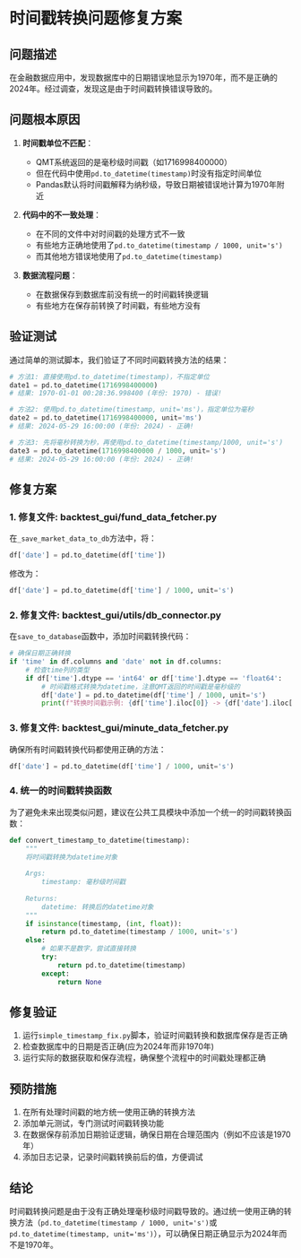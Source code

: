 # 时间戳转换问题修复方案

## 问题描述

在金融数据应用中，发现数据库中的日期错误地显示为1970年，而不是正确的2024年。经过调查，发现这是由于时间戳转换错误导致的。

## 问题根本原因

1. **时间戳单位不匹配**：
   - QMT系统返回的是毫秒级时间戳（如1716998400000）
   - 但在代码中使用`pd.to_datetime(timestamp)`时没有指定时间单位
   - Pandas默认将时间戳解释为纳秒级，导致日期被错误地计算为1970年附近

2. **代码中的不一致处理**：
   - 在不同的文件中对时间戳的处理方式不一致
   - 有些地方正确地使用了`pd.to_datetime(timestamp / 1000, unit='s')`
   - 而其他地方错误地使用了`pd.to_datetime(timestamp)`

3. **数据流程问题**：
   - 在数据保存到数据库前没有统一的时间戳转换逻辑
   - 有些地方在保存前转换了时间戳，有些地方没有

## 验证测试

通过简单的测试脚本，我们验证了不同时间戳转换方法的结果：

```python
# 方法1: 直接使用pd.to_datetime(timestamp)，不指定单位
date1 = pd.to_datetime(1716998400000)
# 结果: 1970-01-01 00:28:36.998400 (年份: 1970) - 错误!

# 方法2: 使用pd.to_datetime(timestamp, unit='ms')，指定单位为毫秒
date2 = pd.to_datetime(1716998400000, unit='ms')
# 结果: 2024-05-29 16:00:00 (年份: 2024) - 正确!

# 方法3: 先将毫秒转换为秒，再使用pd.to_datetime(timestamp/1000, unit='s')
date3 = pd.to_datetime(1716998400000 / 1000, unit='s')
# 结果: 2024-05-29 16:00:00 (年份: 2024) - 正确!
```

## 修复方案

### 1. 修复文件: backtest_gui/fund_data_fetcher.py

在`_save_market_data_to_db`方法中，将：

```python
df['date'] = pd.to_datetime(df['time'])
```

修改为：

```python
df['date'] = pd.to_datetime(df['time'] / 1000, unit='s')
```

### 2. 修复文件: backtest_gui/utils/db_connector.py

在`save_to_database`函数中，添加时间戳转换代码：

```python
# 确保日期正确转换
if 'time' in df.columns and 'date' not in df.columns:
    # 检查time列的类型
    if df['time'].dtype == 'int64' or df['time'].dtype == 'float64':
        # 时间戳格式转换为datetime，注意QMT返回的时间戳是毫秒级的
        df['date'] = pd.to_datetime(df['time'] / 1000, unit='s')
        print(f"转换时间戳示例: {df['time'].iloc[0]} -> {df['date'].iloc[0]}")
```

### 3. 修复文件: backtest_gui/minute_data_fetcher.py

确保所有时间戳转换代码都使用正确的方法：

```python
df['date'] = pd.to_datetime(df['time'] / 1000, unit='s')
```

### 4. 统一的时间戳转换函数

为了避免未来出现类似问题，建议在公共工具模块中添加一个统一的时间戳转换函数：

```python
def convert_timestamp_to_datetime(timestamp):
    """
    将时间戳转换为datetime对象
    
    Args:
        timestamp: 毫秒级时间戳
        
    Returns:
        datetime: 转换后的datetime对象
    """
    if isinstance(timestamp, (int, float)):
        return pd.to_datetime(timestamp / 1000, unit='s')
    else:
        # 如果不是数字，尝试直接转换
        try:
            return pd.to_datetime(timestamp)
        except:
            return None
```

## 修复验证

1. 运行`simple_timestamp_fix.py`脚本，验证时间戳转换和数据库保存是否正确
2. 检查数据库中的日期是否正确(应为2024年而非1970年)
3. 运行实际的数据获取和保存流程，确保整个流程中的时间戳处理都正确

## 预防措施

1. 在所有处理时间戳的地方统一使用正确的转换方法
2. 添加单元测试，专门测试时间戳转换功能
3. 在数据保存前添加日期验证逻辑，确保日期在合理范围内（例如不应该是1970年）
4. 添加日志记录，记录时间戳转换前后的值，方便调试

## 结论

时间戳转换问题是由于没有正确处理毫秒级时间戳导致的。通过统一使用正确的转换方法（`pd.to_datetime(timestamp / 1000, unit='s')`或`pd.to_datetime(timestamp, unit='ms')`），可以确保日期正确显示为2024年而不是1970年。 
